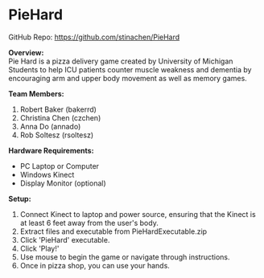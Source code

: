 # PieHard

GitHub Repo: https://github.com/stinachen/PieHard

<b>Overview:</b>
<br>
Pie Hard is a pizza delivery game created by University of Michigan Students to help ICU patients counter muscle weakness and dementia by encouraging arm and upper body movement as well as memory games.

<b>Team Members:</b>
<ol>
  <li>Robert Baker (bakerrd)</li>
  <li>Christina Chen (czchen)</li>
  <li>Anna Do (annado)</li>
  <li>Rob Soltesz (rsoltesz)</li>
</ol>

<b>Hardware Requirements:</b>
<ul>
  <li>PC Laptop or Computer</li>
  <li>Windows Kinect</li>
  <li>Display Monitor (optional)</li>
</ul>

<b>Setup:</b>
<ol>
  <li>Connect Kinect to laptop and power source, ensuring that the Kinect is at least 6 feet away from the user's body.</li>
  <li>Extract files and executable from PieHardExecutable.zip</li>
  <li>Click 'PieHard' executable.</li>
  <li>Click 'Play!'</li>
  <li>Use mouse to begin the game or navigate through instructions.</li>
  <li>Once in pizza shop, you can use your hands.</li>
</ol>
